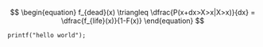 $$
\begin{equation}
        f_{dead}(x) \triangleq \dfrac{P(x+dx>X>x|X>x)}{dx} = \dfrac{f_{life}(x)}{1-F(x)}
    \end{equation}
$$

`printf("hello world");`